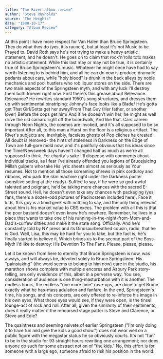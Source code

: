 ```yaml
---
title: "The River album review"
author: "Steve Reynolds"
source: "The Heights"
date: "1980-10-17"
category: "Album Review"
---
```


At this point I have more respect for Van Halen than Bruce Springsteen. They do what they do (yes, it is raunch), but at least it's not Music to be Prayed to. David Roth says he's not trying to make a heavy artistic statement, and he doesn't. He goes on to claim that rock'n'rolls toto makes no artistic statement. While this last may or may not be true, it is certainly true of Bruce Springsteen's music. Whatever he might once have had to say worth listening to is behind him, and all he can do now is produce dramatic pedants about cars, while "holy blood" is drunk in the back alleys by noble mechanics and pool hustlers who rob liquor stores on the side. There are two main aspects of the Springsteen myth, and with any luck I'll destroy them both forever right now. First there's this grease about Relevance. Relevance? He rewrites standard 1950's song structures, and dresses them up with sentimental pinstriping: Johnny's face looks like a Blade/ He's gotta get That Girl/Gotta get her away/From That Guy (Her father, or another lover) Before the cops get him/ And if he dooesn't win her, he might as well drive the old camaro right off the boardwalk, And like that. Cars careen through Neon Nights, the cosmos are invoked, and it's all supposed to be so important.After all, to this man a Hurst on the floor is a religious artifact. The River's subjects are, inevitably, faceless ghosts of Pop cliches he created. All doubt is removed- the hints of staleness in Darkness on the Edge of Town are full-gore mold now, and it's painfully obvious that his ideas since the Time/Newsweek days haven't changed half as much as we're all supposed to think. For charity's sake I'll dispense with comments about individual tracks, as I fear I've already offended you legions of Brucejuicing Millah gulpers who take His lyric sheets almost as seriously as Your resumes. Not to mention all those screaming shrews in pink corduroy and ribbons, who park the skin machine right under the Darkness poster (sensitive setting at the ready). Suffice to say, if he were so god-awful talented and poignant, he'd be taking more chances with the sacred E-Street sound. Hell, he doesn't even take any chances with packaging (yes, fans, there's a dozen-odd pictures of Pacinosteen included here). Face it kids, this guy is a timid geek with nothing to say, and the only thing relevant about him is his market value to CBS execs. The problem with all this is that the poor bastard doesn't even know he's nowhere. Remember, he lives in a place that wants to take one of his running-in-the-night-from-Mom-and- Dad's-curfew ditties and make it the state song. Officially. And he's constantly told by NY press and its Dinosaurbreathed cousin, radio, that he is God. Well, Lisa, this may be hard for you to take, but the fact is, he's finally started to believe it. Which brings us to the second part of the Boss- Myth I'd like to destroy: His Devotion To The Fans. Please, please, please.

Let it be known from here to eternity that Bruce Springsteen is now, was always, and will always be, devoted solely to Bruce Springsteen. His "painstaking" (the word seems to belong to him now) care in the studio, his marathon shows complete with multiple encores and Asbury Park story-telling, are only eveidence of this, albeit in a perverse way. You see, consideration of audience is one thing-masturbation with it is another. The endless hours, the endless "one more time" rave-ups, are done to get Bruce exactly what he has-mass adulation and fanfare. In the end, Springsteen's time, his songs, and his concerts, are only offered to re-inforce his image in his own eyes. What those eyes would see, if they were open, is the tinsel lounge-act of rock and roll. After all, given the similarity of their sentiments, does it really matter if the rehearsed stage patter is Steve and Clarence, or Steve and Edie?

The quaintness and seeming naivete of earlier Springsteen ("I'm only doing it to have fun and give the kids a good show.") does not wear well on a public figure with the megastar status he so obviously courts. It's not "fun" to be in the studio for 93 straight hours rewriting one arrangement; nor does anyone do such for some abstract notion of "the kids." No, this effort is for someone with a large ego, someone afraid to risk his position in the world.
